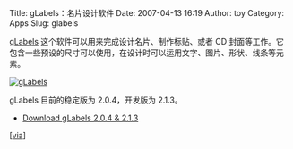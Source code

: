 Title: gLabels：名片设计软件
Date: 2007-04-13 16:19
Author: toy
Category: Apps
Slug: glabels

[gLabels](http://glabels.sourceforge.net/)
这个软件可以用来完成设计名片、制作标贴、或者 CD
封面等工作。它包含一些预设的尺寸可以使用，在设计时可以运用文字、图片、形状、线条等元素。

[![gLabels](http://i.linuxtoy.org/i/2007/04/glabels_s.png)](http://i.linuxtoy.org/i/2007/04/glabels.png)

gLabels 目前的稳定版为 2.0.4，开发版为 2.1.3。

- [Download gLabels 2.0.4 &
2.1.3](http://glabels.sourceforge.net/download/)

[[via](http://debaday.debian.net/2007/04/13/glabels-label-business-card-and-media-cover-creation-program/)]
